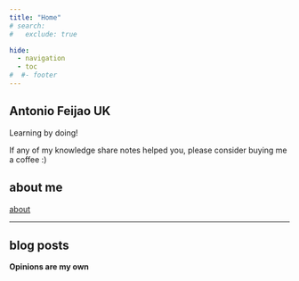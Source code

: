 ```yaml
---
title: "Home"
# search:
#   exclude: true

hide:
  - navigation
  - toc
#  #- footer
---
```


##  Antonio Feijao UK

Learning by doing!

If any of my knowledge share notes helped you, please consider buying me a coffee :)

<script type='text/javascript' src='https://storage.ko-fi.com/cdn/widget/Widget_2.js'></script>
<script type='text/javascript'>kofiwidget2.init('Buy-me-a-Coffee', '#ff5f5f', 'B0B019526');kofiwidget2.draw();</script>

## about me

[about](/about/)

---

## blog posts

**Opinions are my own**
